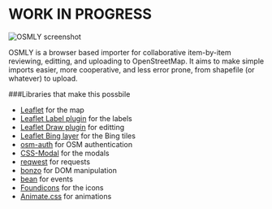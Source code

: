 # WORK IN PROGRESS

![OSMLY screenshot](https://raw.github.com/aaronlidman/parks-project/master/example.jpg)

OSMLY is a browser based importer for collaborative item-by-item reviewing, editting, and uploading to OpenStreetMap. It aims to make simple imports easier, more cooperative, and less error prone, from shapefile (or whatever) to upload.

###Libraries that make this possbile
- [Leaflet](leafletjs.com) for the map
- [Leaflet Label plugin](https://github.com/Leaflet/Leaflet.label) for the labels
- [Leaflet Draw plugin](https://github.com/Leaflet/Leaflet.draw) for editting
- [Leaflet Bing layer](https://github.com/shramov/leaflet-plugins/blob/master/layer/tile/Bing.js) for the Bing tiles
- [osm-auth](https://github.com/osmlab/osm-auth) for OSM authentication
- [CSS-Modal](http://drublic.github.io/css-modal/) for the modals
- [reqwest](https://github.com/ded/reqwest) for requests
- [bonzo](https://github.com/ded/bonzo) for DOM manipulation
- [bean](https://github.com/fat/bean) for events
- [Foundicons](http://zurb.com/playground/foundation-icons) for the icons
- [Animate.css](https://github.com/daneden/animate.css) for animations

<!--
### Current flow
- prep your source
    - reproject to EPSG:4326 (WGS 84)
	- remove useless attributes (like official internal ids)
	- you don't need to rename attributes to their osm equivalents, OSMLY can do that for you
		- see renameProperty
	- you don't need to add a common attribute to everything like 'source=cityXYZ' or 'leisure=park', OSMLY can do that for you
		- see appendTag
- convert your source to geojson
    - I suggest ogr2ogr
- run `python build.py YOURGEOJSON`
	- this makes sure geometry is valid, simplifies, seperates easy and difficult items, adds bounds, and converts everything to a sqlite database ready to be served up to the world

# BSD License

-->

